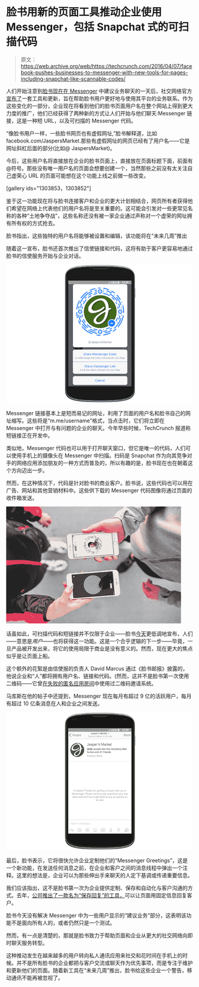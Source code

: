 # 脸书用新的页面工具推动企业使用 Messenger，包括 Snapchat 式的可扫描代码

> 原文：<https://web.archive.org/web/https://techcrunch.com/2016/04/07/facebook-pushes-businesses-to-messenger-with-new-tools-for-pages-including-snapchat-like-scannable-codes/>

人们开始注意到[脸书现在在 Messenger](https://web.archive.org/web/20230304205109/https://www.facebook.com/business/news/find-and-contact-businesses-on-messenger) 中建议业务聊天的一天后，社交网络官方[宣布了](https://web.archive.org/web/20230304205109/https://www.facebook.com/business/news/find-and-contact-businesses-on-messenger)一套工具和更新，旨在帮助脸书用户更好地与使用其平台的业务联系。作为这些变化的一部分，企业现在将看到他们的脸书页面用户名在整个网站上得到更大力度的推广，他们已经获得了两种新的方式让人们开始与他们聊天:Messenger 链接，这是一种短 URL，以及可扫描的 Messenger 代码。

“像脸书用户一样，一些脸书网页也有虚假网址,”脸书解释道，比如 facebook.com/JaspersMarket.那些有虚假网址的网页已经有了用户名——它是网址斜杠后面的部分(比如@ JaspersMarket)。

今后，这些用户名将直接放在企业的脸书页面上，直接放在页面标题下面，前面有@符号。那些没有唯一用户名的页面会想要创建一个，当然那些之前没有太关注自己虚荣心 URL 的页面可能想在这个功能上线之前做一些改变。

[gallery ids="1303853，1303852"]

鉴于这一功能现在将与脸书连接客户和企业的更大计划相结合，网页所有者获得他们希望在网络上代表他们的用户名将是至关重要的。这可能会引发对一些更常见名称的各种“土地争夺战”，这些名称还没有被一家企业通过声称对一个虚荣的网址拥有所有权的方式抢去。

脸书指出，这些独特的用户名将能够被设置和编辑，该功能将在“未来几周”推出

随着这一宣布，脸书还首次推出了信使链接和代码，这将有助于客户更容易地通过脸书的信使服务开始与企业对话。

![12481743_220453861675538_1119022713_n](img/ad12221dce4e46462c788c8eb5cf70d5.png)

Messenger 链接基本上是短而易记的网址，利用了页面的用户名和脸书自己的网址缩写。这些将是“m.me/username”格式，当点击时，它们将立即在 Messenger 中打开与有问题的企业的聊天。今年早些时候，TechCrunch 报道称短链接正在开发中。

类似地，Messenger 代码也可以用于打开聊天窗口，但它是唯一的代码，人们可以使用手机上的摄像头在 Messenger 中扫描。扫码是 Snapchat 作为向其竞争对手的网络应用添加朋友的一种方式而普及的，所以有趣的是，脸书现在也在朝着这个方向迈出一步。

然而，在这种情况下，代码是针对脸书的商业客户。脸书说，这些代码也可以用在广告、网站和其他营销材料中。这些供下载的 Messenger 代码图像将通过页面的收件箱发送。

![12919916_10156878445055195_3119686625306675850_n](img/dfc12433d87ac57af0090fe26ab60859.png)

话虽如此，可扫描代码和短链接并不仅限于企业——脸书[今天](https://web.archive.org/web/20230304205109/https://www.facebook.com/davidm/posts/10156878445465195)更低调地宣布，人们——意思是*用户*——也将获得这一功能。这是一个合乎逻辑的下一步——毕竟，一旦产品被开发出来，将它的使用局限于商业是没有意义的。然而，现在更大的焦点似乎是让页面上船。

这个额外的花絮是由信使报的负责人 David Marcus 通过《脸书邮报》披露的，他说企业和“人”都将拥有用户名、链接和代码。(然而，这并不是脸书第一次使用二维码——它曾[在失败的匿名应用房间](https://web.archive.org/web/20230304205109/https://techcrunch.com/2014/10/23/facebook-rooms/)中使用过二维码邀请系统。

马库斯在他的帖子中还提到，Messenger 现在每月有超过 9 亿的活跃用户，每月有超过 10 亿条消息在人和企业之间发送。

![12481745_967252169991442_452072590_n](img/ab01ba2655d7d46c5ea3d34bec426e5e.png)

最后，脸书表示，它将很快允许企业定制他们的“Messenger Greetings”，这是一个新功能，在发送任何消息之前，在企业和客户之间的消息线程中弹出一个注释。这里的想法是，企业可以为那些伸出手来聊天的人定下基调或传递重要信息。

我们应该指出，这不是脸书第一次为企业提供定制、保存和自动化与客户沟通的方式。去年，[公司推出了一款名为“保存回复”的工具，](https://web.archive.org/web/20230304205109/https://techcrunch.com/2015/06/02/facebook-tests-saved-replies-a-tool-that-lets-pages-respond-to-customers-with-canned-messages/)可以让页面用固定信息回复客户。

脸书今天没有解决 Messenger 中为一些用户显示的“建议业务”部分，这表明该功能不是面向所有人的，或者仍然只是一个测试。

然而，有一点是清楚的，那就是脸书致力于帮助页面和企业从更大的社交网络向即时聊天服务转型。

这种推动发生在越来越多的用户转向私人通讯应用来社交和花时间在手机上的时候。并不是所有脸书的企业都把与客户交流或聊天作为优先事项，而是专注于维护和更新他们的页面。随着新工具在“未来几周”推出，脸书给这些企业一个警告，移动通讯不能再被忽视了。